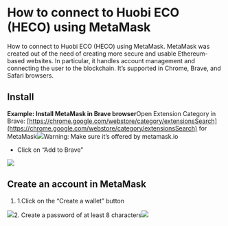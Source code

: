 # How to connect to Huobi ECO (HECO) using MetaMask

How to connect to Huobi ECO (HECO) using MetaMask. MetaMask was created out of the need of creating more secure and usable Ethereum-based websites. In particular, it handles account management and connecting the user to the blockchain. It’s supported in Chrome, Brave, and Safari browsers.

## Install <a href="#d4f8" id="d4f8"></a>

**Example: Install MetaMask in Brave browser**Open Extension Category in Brave: [https://chrome.google.com/webstore/category/extensionsSearch](https://chrome.google.com/webstore/category/extensionsSearch) for MetaMask![](https://gblobscdn.gitbook.com/assets%2F-MT21yUNBdjocYuN5ONa%2F-MUC\_Ew\_MtCs6xQ-vFav%2F-MUCcgLwb9Xrdh36-PjV%2Fimage.png?alt=media\&token=fca1d853-1f25-460e-8e2a-bc6098ea82a7)​Warning: Make sure it’s offered by metamask.io

* Click on “Add to Brave”

![](https://gblobscdn.gitbook.com/assets%2F-MT21yUNBdjocYuN5ONa%2F-MUC\_Ew\_MtCs6xQ-vFav%2F-MUCcr5jTz9cbOyIwlFT%2Fimage.png?alt=media\&token=f68b38c4-ecad-4280-8eb6-8b691d99ba27)

## Create an account in MetaMask <a href="#c7cd" id="c7cd"></a>

1. 1.Click on the “Create a wallet” button

![](https://gblobscdn.gitbook.com/assets%2F-MT21yUNBdjocYuN5ONa%2F-MUC\_Ew\_MtCs6xQ-vFav%2F-MUCdGtVguGvjCh42wu-%2Fimage.png?alt=media\&token=9a2cddfd-1e84-4694-b318-2ff5a70cfa3e)​2. Create a password of at least 8 characters![](https://gblobscdn.gitbook.com/assets%2F-MT21yUNBdjocYuN5ONa%2F-MUC\_Ew\_MtCs6xQ-vFav%2F-MUCdQKm7WuaqViK2yBu%2Fimage.png?alt=media\&token=79835d1e-bb6f-4999-8f6b-2ed33f3c17e2)​

